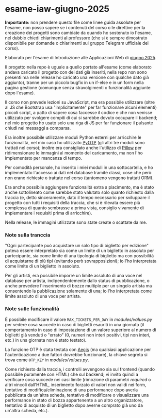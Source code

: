 # esame-iaw-giugno-2025

**Importante:** non prendere questo file come linee guida assolute per l'esame, non posso sapere se i contenuti del corso o le direttive per la creazione dei progetti sono cambiate da quando ho sostenuto io l'esame, nel dubbio chiedi chiarimenti al professore (che si è sempre dimostrato disponibile per domande o chiarimenti sul gruppo Telegram ufficiale del corso).

Elaborato per l'esame di Introduzione alle Applicazioni Web di [giugno 2025](https://docs.google.com/document/d/1P5qTU0oU2jlxHHxbXlDaB2t9CdrUOKS0w3HIMpGg9QY/edit?tab=t.0).

Il progetto nella repo è uguale a quello portato all'esame (come elaborato andava caricato il progetto con dei dati già inseriti, nella repo non sono presenti ma nelle release ho caricato una versione con qualche dato già aggiunto), tranne per un piccolo bugfix in un if-else e in un form nella pagina gestione (comunque senza stravolgimenti o funzionalità aggiunte dopo l'esame).

Il corso non prevede lezioni su JavaScript, ma era possibile utilizzare (oltre al JS che Bootstrap usa "implicitamente" per far funzionare alcuni elementi) piccoli script, a patto di sapere cosa faccesse il codice e che non venisse utilizzato per svolgere compiti di cui si sarebbe dovuto occupare il backend; nel mio progetto ho usato solo una riga di JS per far funzionare il pulsante chiudi nei messaggi a comparsa.

Era inoltre possibile utilizzare moduli Python esterni per arricchire le funzionalità, nel mio caso ho utilizzato [PyOTP](https://pypi.org/project/pyotp/) (gli altri tre moduli sono trattati nel corso); inoltre era consigliato anche l'utilizzo di [Pillow](https://pypi.org/project/pillow/) per ridimensionare le immagini al momento del caricamento, ma non l'ho implementato per mancanza di tempo.

Per comodità personale, ho inserito i miei moduli in una sottocartella, e ho implementato l'accesso ai dati nel database tramite classi, cose che però non erano richieste o trattate nel corso (tantomeno vengono trattati ORM).

Era anche possibile aggiungere funzionalità extra a piacimento, ma è stato anche sottolineato come sarebbe stato valutato solo quanto richiesto dalla traccia (e, detto sinceramente, dato il tempo necessario per sviluppare il progetto con tutti i requisiti della traccia, che si è rilevata essere più complessa di quanto sembrasse a prima vista, consiglio vivamente di implementare i requisiti prima di arricchire).

Nella release, le immagini utilizzate sono state create o scattate da me.

### Note sulla tranccia
"Ogni partecipante può acquistare un solo tipo di biglietto per edizione" poteva essere interpretato sia come un limite di un biglietto in assoluto per partecipante, sia come limite di una tipologia di biglietto ma con possibilità di acquistarne di più tipi (evitando però sovrapposizioni); io l'ho interpretata come limite di un biglietto in assoluto.

Per gli artisti, era possibile imporre un limite assoluto di una voce nel database per artista, indipendentemente dallo status di pubblicazione, o anche prevedere l'inserimento di bozze multiple per un singolo artista ma consentendo la pubblicazione solamente di una; io l'ho interpretata come limite assoluto di una voce per artista.

### Note sulle funzionalità
È possibile modificare il valore `MAX_TICKETS_PER_DAY` in *modules/values.py* per vedere cosa succede in caso di biglietti esauriti in una giornata (il comportamento in caso di impostazione di un valore superiore al numero di biglietti già venduti o "errato" (0, numeri non interi positivi, tipi non interi, etc.) in una giornata non è stato testato).

La funzione OTP è stata testata con [Aegis](https://getaegis.app/) (ma qualsiasi applicazione per l'autenticazione a due fattori dovrebbe funzionare), la chiave segreta si trova come `OTP_KEY` in *modules/values.py*.

Come richiesto dalla traccia, i controlli avvengono sia sul frontend (quando possibile puramente con HTML) che sul backend; vi invito quindi a verificare cosa succede nei casi limite (rimozione di parametri *required* o altri vincoli dall'HTML, inserimento forzato di valori non validi nei form, tentativo di modifica/eliminazione di una performance dopo averla pubblicata da un'altra scheda, tentativo di modificare o visualizzare una performance in stato di bozza appartenente a un altro organizzatore, tentativo di acquisto di un biglietto dopo averne comprato già uno da un'altra scheda, etc.).
